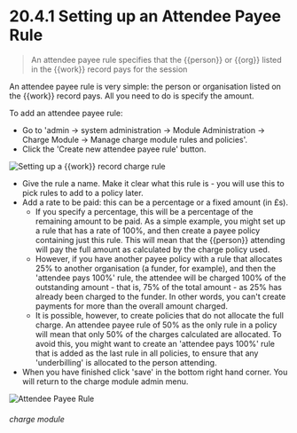 # 20.4.1 Setting up an Attendee Payee Rule

> An attendee payee rule specifies that the {{person}} or {{org}} listed in the {{work}} record pays for the session

An attendee payee rule is very simple: the person or organisation listed on the {{work}} record pays. All you need to do is specify the amount.

To add an attendee payee rule:

- Go to 'admin -> system administration -> Module Administration -> Charge Module -> Manage charge module rules and policies'. 
- Click the 'Create new attendee payee rule' button. 

![Setting up a {{work}} record charge rule](20.4.1a.png)

- Give the rule a name. Make it clear what this rule is - you will use this to pick rules to add to a policy later.
- Add a rate to be paid: this can be a percentage or a fixed amount (in £s). 
   - If you specify a percentage, this will be a percentage of the remaining amount to be paid. As a simple example, you might set up a rule that has a rate of 100%, and then create a payee policy containing just this rule. This will mean that the {{person}} attending will pay the full amount as calculated by the charge policy used. 
   - However, if you have another payee policy with a rule that allocates 25% to another organisation (a funder, for example), and then the 'attendee pays 100%' rule, the attendee will be charged 100% of the outstanding amount - that is, 75% of the total amount - as 25% has already been charged to the funder. In other words, you can't create payments for more than the overall amount charged. 
   - It is possible, however, to create policies that do not allocate the full charge. An attendee payee rule of 50% as the only rule in a policy will mean that only 50% of the charges calculated are allocated. To avoid this, you might want to create an 'attendee pays 100%' rule that is added as the last rule in all policies, to ensure that any 'underbilling' is allocated to the person attending. 
- When you have finished click 'save' in the bottom right hand corner. You will return to the charge module admin menu. 

![Attendee Payee Rule](20.4.1b.png)


###### charge module

